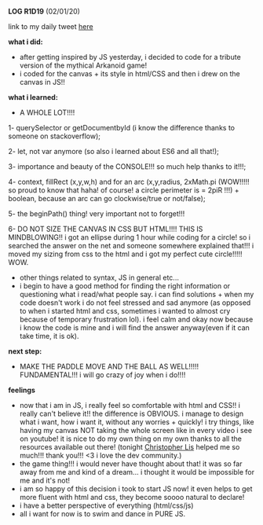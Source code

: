 **LOG R1D19** (02/01/20)

link to my daily tweet [here](https://twitter.com/Nightcoder2/status/1212621969046331392)

**what i did:**
- after getting inspired by JS yesterday, i decided to code for a tribute version of the mythical Arkanoid game!
- i coded for the canvas + its style in html/CSS and then i drew on the canvas in JS!!

**what i learned:**
- A WHOLE LOT!!!! 

1- querySelector or getDocumentbyId (i know the difference thanks to someone on stackoverflow);

2- let, not var anymore (so also i learned about ES6 and all that!);

3- importance and beauty of the CONSOLE!!! so much help thanks to it!!!;

4- context, fillRect (x,y,w,h) and for an arc (x,y,radius, 2xMath.pi (WOW!!!!! so proud to know that haha! of course! a circle perimeter is = 2piR !!!) + boolean, because an arc can go clockwise/true or not/false);

5- the beginPath() thing! very important not to forget!!!

6- DO NOT SIZE THE CANVAS IN CSS BUT HTML!!!! THIS IS MINDBLOWING!! i got an ellipse during 1 hour while coding for a circle! so i searched the answer on the net and someone somewhere explained that!!!
i moved my sizing from css to the html and i got my perfect cute circle!!!!! WOW.

- other things related to syntax, JS in general etc...
- i begin to have a good method for finding the right information or questioning what i read/what people say. 
i can find solutions + when my code doesn't work i do not feel stressed and sad anymore (as opposed to when i started html and css, sometimes i wanted to almost cry because of temporary frustration lol).
i feel calm and okay now because i know the code is mine and i will find the answer anyway(even if it can take time, it is ok).

**next step:**
- MAKE THE PADDLE MOVE AND THE BALL AS WELL!!!!! FUNDAMENTAL!!! i will go crazy of joy when i do!!!!
 
 **feelings**
 - now that i am in JS, i really feel so comfortable with html and CSS!! i really can't believe it!! the difference is OBVIOUS.
 i manage to design what i want, how i want it, without any worries + quickly! 
 i try things, like having my canvas NOT taking the whole screen like in every video i see on youtube!
 it is nice to do my own thing on my own thanks to all the resources available out there! (tonight [Christopher Lis](https://twitter.com/christopher4lis) helped me so much!!! 
 thank you!!! <3 i love the dev community.)  
 - the game thing!!! i would never have thought about that! it was so far away from me and kind of a dream... 
 i thought it would be impossible for me and it's not!
 - i am so happy of this decision i took to start JS now! it even helps to get more fluent with html and css, they become soooo natural to declare! 
 - i have a better perspective of everything (html/css/js)
 - all i want for now is to swim and dance in PURE JS.
 
 
